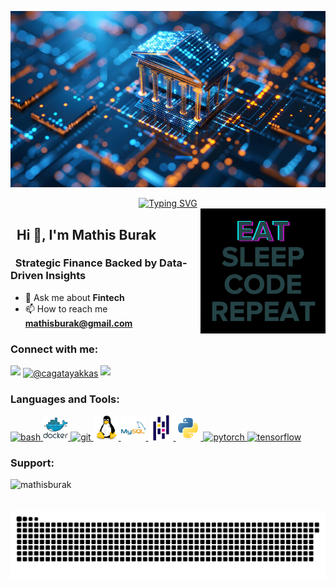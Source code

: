 ![MasterHead](https://github.com/MathisBurak/MathisBurak/blob/main/img/a.jpg)

<div align="center">
  <a href="https://git.io/typing-svg">
  <img src="https://readme-typing-svg.demolab.com?font=Fira+Code&size=28&duration=3000&pause=500&center=true&vCenter=true&width=435&lines=Mathis+Burak;Follow+the+white+rabbit." alt="Typing SVG" /></a>
</div>

<img src="https://github.com/MathisBurak/MathisBurak/blob/main/img/EatSleepCodeRepeat.gif" alt="Coding" width=200 height=200 align="right">



<h2 align="left">&nbsp; Hi 👋, I'm Mathis Burak </h2>
<h3 align="left">&nbsp; Strategic Finance Backed by Data-Driven Insights</h3>


- 💬 Ask me about **Fintech**
- 📫 How to reach me **mathisburak@gmail.com**

<h3 align="left">Connect with me:</h3>
<p align="left">
  <a href="https://github.com/404"><img src="https://user-images.githubusercontent.com/73097560/115834477-dbab4500-a447-11eb-908a-139a6edaec5c.gif"></a>
<a href="https://medium.com/@mathisburak" target="blank"><img align="center" src="https://raw.githubusercontent.com/rahuldkjain/github-profile-readme-generator/master/src/images/icons/Social/medium.svg" alt="@cagatayakkas" height="30" width="40" /></a>
<a href="https://github.com/404"><img src="https://user-images.githubusercontent.com/73097560/115834477-dbab4500-a447-11eb-908a-139a6edaec5c.gif"></a>
</p>



<h3 align="left">Languages and Tools:</h3>
<p align="left"> <a href="https://www.gnu.org/software/bash/" target="_blank" rel="noreferrer"> <img src="https://www.vectorlogo.zone/logos/gnu_bash/gnu_bash-icon.svg" alt="bash" width="40" height="40"/> </a> <a href="https://www.docker.com/" target="_blank" rel="noreferrer"> <img src="https://raw.githubusercontent.com/devicons/devicon/master/icons/docker/docker-original-wordmark.svg" alt="docker" width="40" height="40"/> </a> <a href="https://git-scm.com/" target="_blank" rel="noreferrer"> <img src="https://www.vectorlogo.zone/logos/git-scm/git-scm-icon.svg" alt="git" width="40" height="40"/> </a> <a href="https://www.linux.org/" target="_blank" rel="noreferrer"> <img src="https://raw.githubusercontent.com/devicons/devicon/master/icons/linux/linux-original.svg" alt="linux" width="40" height="40"/> </a> <a href="https://www.mysql.com/" target="_blank" rel="noreferrer"> <img src="https://raw.githubusercontent.com/devicons/devicon/master/icons/mysql/mysql-original-wordmark.svg" alt="mysql" width="40" height="40"/> </a> <a href="https://pandas.pydata.org/" target="_blank" rel="noreferrer"> <img src="https://raw.githubusercontent.com/devicons/devicon/2ae2a900d2f041da66e950e4d48052658d850630/icons/pandas/pandas-original.svg" alt="pandas" width="40" height="40"/> </a> <a href="https://www.python.org" target="_blank" rel="noreferrer"> <img src="https://raw.githubusercontent.com/devicons/devicon/master/icons/python/python-original.svg" alt="python" width="40" height="40"/> </a> <a href="https://pytorch.org/" target="_blank" rel="noreferrer"> <img src="https://www.vectorlogo.zone/logos/pytorch/pytorch-icon.svg" alt="pytorch" width="40" height="40"/> </a> <a href="https://www.tensorflow.org" target="_blank" rel="noreferrer"> <img src="https://www.vectorlogo.zone/logos/tensorflow/tensorflow-icon.svg" alt="tensorflow" width="40" height="40"/> </a> </p>

<h3 align="left">Support:</h3>
<p><a href="https://www.buymeacoffee.com/mathisburak"> <img align="left" src="https://cdn.buymeacoffee.com/buttons/v2/default-yellow.png" height="50" width="210" alt="mathisburak" /></a></p><br><br>

<picture>
  <source media="(prefers-color-scheme: dark)" srcset="https://raw.githubusercontent.com/MathisBurak/MathisBurak/output/github-contribution-grid-snake-dark.svg">
  <source media="(prefers-color-scheme: light)" srcset="https://raw.githubusercontent.com/MathisBurak/MathisBurak/output/github-contribution-grid-snake.svg">
  <img alt="github contribution grid snake animation" src="https://raw.githubusercontent.com/MathisBurak/MathisBurak/output/github-contribution-grid-snake.svg">
</picture>
